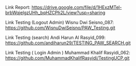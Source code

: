 Link Report: https://drive.google.com/file/d/1HExzMTel-brbWqjelgzUHh_bqHZCPh2L/view?usp=sharing 

Link Testing (Logout Admin) Wisnu Dwi Seisno_087: https://github.com/WisnuDwiSeisno/PAW_Testing.git

Link Testing (search) Andi Harun Al Rasyid_099: https://github.com/andiharun29/TESTING_PAW_SEARCH.git

Link Testing ( Login Admin ) Muhammad Khalif Rasyidi_062: https://github.com/MuhammadKhalifRasyidi/TestingUCP.git

